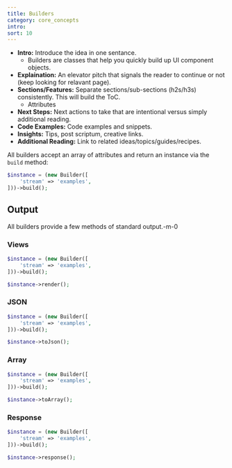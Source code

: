 ```yaml
---
title: Builders
category: core_concepts
intro: 
sort: 10
---
```


- **Intro:** Introduce the idea in one sentance.
    - Builders are classes that help you quickly build up UI component objects.
- **Explaination:** An elevator pitch that signals the reader to continue or not (keep looking for relavant page).
- **Sections/Features:** Separate sections/sub-sections (h2s/h3s) consistently. This will build the ToC.
    - Attributes
- **Next Steps:** Next actions to take that are intentional versus simply additional reading.
- **Code Examples:** Code examples and snippets.
- **Insights:** Tips, post scriptum, creative links.
- **Additional Reading:** Link to related ideas/topics/guides/recipes.

All builders accept an array of attributes and return an instance via the `build` method:
```php
$instance = (new Builder([
    'stream' => 'examples',
]))->build();
```

## Output

All builders provide a few methods of standard output.-m-0

### Views

```php
$instance = (new Builder([
    'stream' => 'examples',
]))->build();

$instance->render();
```

### JSON

```php
$instance = (new Builder([
    'stream' => 'examples',
]))->build();

$instance->toJson();
```

### Array

```php
$instance = (new Builder([
    'stream' => 'examples',
]))->build();

$instance->toArray();
```

### Response

```php
$instance = (new Builder([
    'stream' => 'examples',
]))->build();

$instance->response();
```
